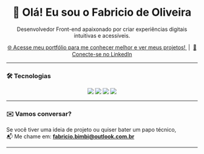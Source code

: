 <h1 align="center">👋 Olá! Eu sou o Fabricio de Oliveira</h1>

<p align="center">
Desenvolvedor Front-end apaixonado por criar experiências digitais intuitivas e acessíveis.
</p>

<p align="center">
  <a href="https://fabraoliveira.github.io/portfolio/" target="_blank">
    🌐 Acesse meu portfólio para me conhecer melhor e ver meus projetos!
  </a>
  &nbsp;|&nbsp;
  <a href="https://www.linkedin.com/in/fabricio-de-oliveira-bimbi-516719223/" target="_blank">
    💼 Conecte-se no LinkedIn
  </a>
</p>

---

### 🛠️ Tecnologias

<div align="center">
  <img src="https://img.shields.io/badge/HTML5-E34F26?style=for-the-badge&logo=html5&logoColor=white"/>
  <img src="https://img.shields.io/badge/CSS3-1572B6?style=for-the-badge&logo=css3&logoColor=white"/>
  <img src="https://img.shields.io/badge/JavaScript-F7DF1E?style=for-the-badge&logo=javascript&logoColor=black"/>
  <img src="https://img.shields.io/badge/React-20232A?style=for-the-badge&logo=react&logoColor=61DAFB"/>
</div>

---

### ✉️ Vamos conversar?

Se você tiver uma ideia de projeto ou quiser bater um papo técnico,  
📬 Me chame em: **fabricio.bimbi@outlook.com.br**

---
